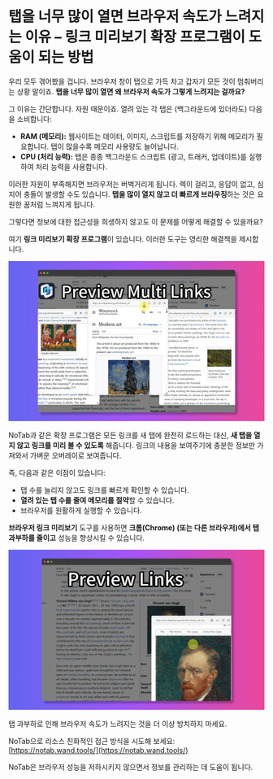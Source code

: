
# 탭을 너무 많이 열면 브라우저 속도가 느려지는 이유 – 링크 미리보기 확장 프로그램이 도움이 되는 방법

우리 모두 겪어봤을 겁니다. 브라우저 창이 탭으로 가득 차고 갑자기 모든 것이 멈춰버리는 상황 말이죠. **탭을 너무 많이 열면 왜 브라우저 속도가 그렇게 느려지는 걸까요?**

그 이유는 간단합니다. 자원 때문이죠. 열려 있는 각 탭은 (백그라운드에 있더라도) 다음을 소비합니다:

*   **RAM (메모리):** 웹사이트는 데이터, 이미지, 스크립트를 저장하기 위해 메모리가 필요합니다. 탭이 많을수록 메모리 사용량도 늘어납니다.
*   **CPU (처리 능력):** 탭은 종종 백그라운드 스크립트 (광고, 트래커, 업데이트)를 실행하여 처리 능력을 사용합니다.

이러한 자원이 부족해지면 브라우저는 버벅거리게 됩니다. 렉이 걸리고, 응답이 없고, 심지어 충돌이 발생할 수도 있습니다. **탭을 많이 열지 않고 더 빠르게 브라우징**하는 것은 요원한 꿈처럼 느껴지게 됩니다.

그렇다면 정보에 대한 접근성을 희생하지 않고도 이 문제를 어떻게 해결할 수 있을까요?

여기 **링크 미리보기 확장 프로그램**이 있습니다. 이러한 도구는 영리한 해결책을 제시합니다.

![리소스 사용량 설명 - 개념적](../images/notab1.png) <!-- 이 이미지를 직접 찾기 어려울 수 있으므로, 개념적인 자리 표시자 사용 -->

NoTab과 같은 확장 프로그램은 모든 링크를 새 탭에 완전히 로드하는 대신, **새 탭을 열지 않고 링크를 미리 볼 수 있도록** 해줍니다. 링크의 내용을 보여주기에 충분한 정보만 가져와서 가벼운 오버레이로 보여줍니다.

즉, 다음과 같은 이점이 있습니다:

*   탭 수를 늘리지 않고도 링크를 빠르게 확인할 수 있습니다.
*   **열려 있는 탭 수를 줄여 메모리를 절약**할 수 있습니다.
*   브라우저를 원활하게 실행할 수 있습니다.

**브라우저 링크 미리보기** 도구를 사용하면 **크롬(Chrome) (또는 다른 브라우저)에서 탭 과부하를 줄이고** 성능을 향상시킬 수 있습니다.

![NoTab으로 링크 미리보기](../images/notab2.png)

탭 과부하로 인해 브라우저 속도가 느려지는 것을 더 이상 방치하지 마세요.

NoTab으로 리소스 친화적인 접근 방식을 시도해 보세요: [https://notab.wand.tools/](https://notab.wand.tools/)

NoTab은 브라우저 성능을 저하시키지 않으면서 정보를 관리하는 데 도움이 됩니다.
